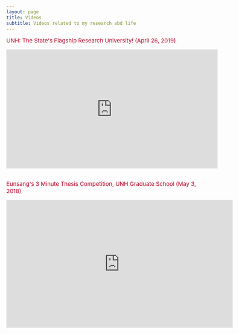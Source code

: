 ```yaml
---
layout: page
title: Videos
subtitle: Videos related to my research abd life
---
```

<span style="font-size: 15px !important; color: #BD0026;">UNH: The State's Flagship Research University! (April 26, 2019) </span>

<center><iframe width="560" height="315" src="https://www.youtube.com/embed/BymQXTx-FMc" frameborder="0" allow="accelerometer; autoplay; encrypted-media; gyroscope; picture-in-picture" allowfullscreen></iframe></center>

<br>

<span style="font-size: 15px !important; color: #BD0026;">Eunsang's 3 Minute Thesis Competition, UNH Graduate School (May 3, 2018) </span>

<center><iframe width="600" height="338" src="https://www.youtube.com/embed/tNU-7hCIp4Y" frameborder="0" allow="accelerometer; autoplay; encrypted-media; gyroscope; picture-in-picture" allowfullscreen></iframe></center>

<br>
